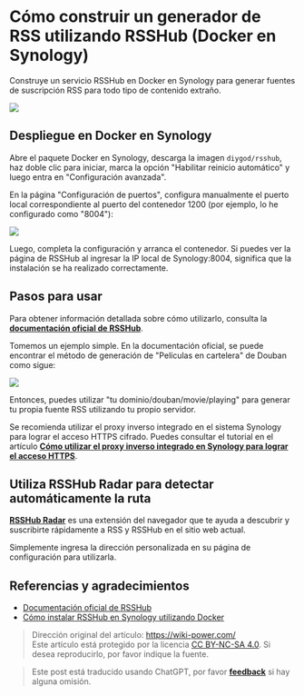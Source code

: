 # Cómo construir un generador de RSS utilizando RSSHub (Docker en Synology)

Construye un servicio RSSHub en Docker en Synology para generar fuentes de suscripción RSS para todo tipo de contenido extraño.

![](https://wiki-media-1253965369.cos.ap-guangzhou.myqcloud.com/img/20210504105215.png)

## Despliegue en Docker en Synology

Abre el paquete Docker en Synology, descarga la imagen `diygod/rsshub`, haz doble clic para iniciar, marca la opción "Habilitar reinicio automático" y luego entra en "Configuración avanzada".

En la página "Configuración de puertos", configura manualmente el puerto local correspondiente al puerto del contenedor 1200 (por ejemplo, lo he configurado como "8004"):

![](https://wiki-media-1253965369.cos.ap-guangzhou.myqcloud.com/img/20210504085806.png)

Luego, completa la configuración y arranca el contenedor. Si puedes ver la página de RSSHub al ingresar la IP local de Synology:8004, significa que la instalación se ha realizado correctamente.

## Pasos para usar

Para obtener información detallada sobre cómo utilizarlo, consulta la [**documentación oficial de RSSHub**](https://docs.rsshub.app/).

Tomemos un ejemplo simple. En la documentación oficial, se puede encontrar el método de generación de "Películas en cartelera" de Douban como sigue:

![](https://wiki-media-1253965369.cos.ap-guangzhou.myqcloud.com/img/20210504104630.png)

Entonces, puedes utilizar "tu dominio/douban/movie/playing" para generar tu propia fuente RSS utilizando tu propio servidor.

Se recomienda utilizar el proxy inverso integrado en el sistema Synology para lograr el acceso HTTPS cifrado. Puedes consultar el tutorial en el artículo [**Cómo utilizar el proxy inverso integrado en Synology para lograr el acceso HTTPS**](https://wiki-power.com/es/%E7%94%A8%E7%BE%A4%E6%99%96%E8%87%AA%E5%B8%A6%E5%8F%8D%E5%90%91%E4%BB%A3%E7%90%86%E5%AE%9E%E7%8E%B0HTTPS%E8%AE%BF%E9%97%AE).

## Utiliza RSSHub Radar para detectar automáticamente la ruta

[**RSSHub Radar**](https://github.com/DIYgod/RSSHub-Radar) es una extensión del navegador que te ayuda a descubrir y suscribirte rápidamente a RSS y RSSHub en el sitio web actual.

Simplemente ingresa la dirección personalizada en su página de configuración para utilizarla.

## Referencias y agradecimientos

- [Documentación oficial de RSSHub](https://docs.rsshub.app/)
- [Cómo instalar RSSHub en Synology utilizando Docker](https://immwind.com/use-docker-install-rsshub-in-synology)

> Dirección original del artículo: <https://wiki-power.com/>  
> Este artículo está protegido por la licencia [CC BY-NC-SA 4.0](https://creativecommons.org/licenses/by/4.0/deed.zh). Si desea reproducirlo, por favor indique la fuente.

> Este post está traducido usando ChatGPT, por favor [**feedback**](https://github.com/linyuxuanlin/Wiki_MkDocs/issues/new) si hay alguna omisión.